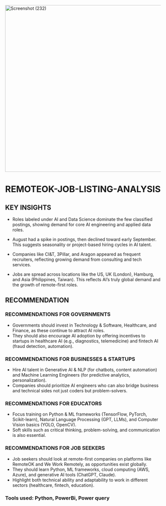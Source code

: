 
<img width="977" height="540" alt="Screenshot (232)" src="https://github.com/user-attachments/assets/c66f08fd-7829-415f-a59c-4bc8a6be2dc4" />

# REMOTEOK-JOB-LISTING-ANALYSIS
## KEY INSIGHTS
- Roles labeled under AI and Data Science dominate the few classified postings, showing demand for core AI engineering and applied data roles.

- August had a spike in postings, then declined toward early September. This suggests seasonality or project-based hiring cycles in AI talent.

- Companies like CI&T, 3Pillar, and Aragon appeared as frequent recruiters, reflecting growing demand from consulting and tech services.

- Jobs are spread across locations like the US, UK (London), Hamburg, and Asia (Philippines, Taiwan). This reflects AI’s truly global demand and the growth of remote-first roles.

## RECOMMENDATION 

### RECOMMENDATIONS FOR GOVERNMENTS
- Governments should invest in Technology & Software, Healthcare, and Finance, as these continue to attract AI roles.
- They should also encourage AI adoption by offering incentives to startups in healthcare AI (e.g., diagnostics, telemedicine) and fintech AI (fraud detection, automation).

### RECOMMENDATIONS FOR BUSINESSES & STARTUPS
- Hire AI talent in Generative AI & NLP (for chatbots, content automation) and Machine Learning Engineers (for predictive analytics, personalization). 
- Companies should prioritize AI engineers who can also bridge business and technical sides not just coders but problem-solvers.

### RECOMMENDATIONS FOR EDUCATORS
- Focus training on Python & ML frameworks (TensorFlow, PyTorch, Scikit-learn), Natural Language Processing (GPT, LLMs), and Computer Vision basics (YOLO, OpenCV).
- Soft skills such as critical thinking, problem-solving, and communication is also essential.

### RECOMMENDATIONS FOR JOB SEEKERS
- Job seekers should look at remote-first companies on platforms like RemoteOK and We Work Remotely, as opportunities exist globally. 
- They should learn Python, ML frameworks, cloud computing (AWS, Azure), and generative AI tools (ChatGPT, Claude). 
- Highlight both technical ability and adaptability to work in different sectors (healthcare, fintech, education).

### Tools used: Python, PowerBi, Power query
